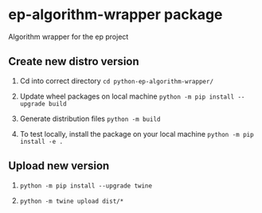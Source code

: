 # ep-algorithm-wrapper package

Algorithm wrapper for the ep project

## Create new distro version

1. Cd into correct directory
`cd python-ep-algorithm-wrapper/`

2. Update wheel packages on local machine
`python -m pip install --upgrade build`

3. Generate distribution files
`python -m build`

4. To test locally, install the package on your local machine
`python -m pip install -e .`

## Upload new version

1. `python -m pip install --upgrade twine`

2. `python -m twine upload dist/*`
